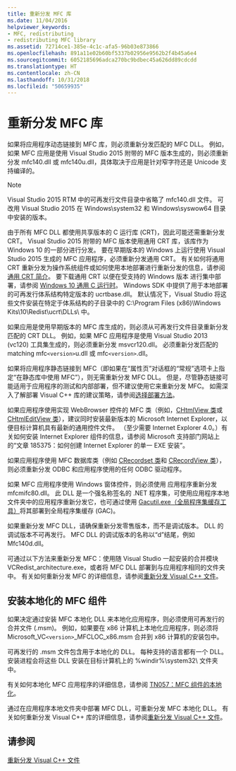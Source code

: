 ```yaml
---
title: 重新分发 MFC 库
ms.date: 11/04/2016
helpviewer_keywords:
- MFC, redistributing
- redistributing MFC library
ms.assetid: 72714ce1-385e-4c1c-afa5-96b03e873866
ms.openlocfilehash: 891a11e02b60bf5337b02956e9562b2f4b45a6e4
ms.sourcegitcommit: 6052185696adca270bc9bdbec45a626dd89cdcdd
ms.translationtype: HT
ms.contentlocale: zh-CN
ms.lasthandoff: 10/31/2018
ms.locfileid: "50659935"
---
```

# <a name="redistributing-the-mfc-library"></a>重新分发 MFC 库

如果将应用程序动态链接到 MFC 库，则必须重新分发匹配的 MFC DLL。 例如，如果 MFC 应用是使用 Visual Studio 2015 附带的 MFC 版本生成的，则必须重新分发 mfc140.dll 或 mfc140u.dll，具体取决于应用是针对窄字符还是 Unicode 支持编译的。

> [!NOTE]
>  Visual Studio 2015 RTM 中的可再发行文件目录中省略了 mfc140.dll 文件。 可改用 Visual Studio 2015 在 Windows\system32 和 Windows\syswow64 目录中安装的版本。

由于所有 MFC DLL 都使用共享版本的 C 运行库 (CRT)，因此可能还需重新分发 CRT。 Visual Studio 2015 附带的 MFC 版本使用通用 CRT 库，该库作为 Windows 10 的一部分进行分发。 要在早期版本的 Windows 上运行使用 Visual Studio 2015 生成的 MFC 应用程序，必须重新分发通用 CRT。 有关如何将通用 CRT 重新分发为操作系统组件或如何使用本地部署进行重新分发的信息，请参阅[通用 CRT 简介](http://go.microsoft.com/fwlink/p/?linkid=617977)。 要下载通用 CRT 以便在受支持的 Windows 版本 进行集中部署，请参阅 [Windows 10 通用 C 运行时](http://go.microsoft.com/fwlink/p/?LinkId=619489)。 Windows SDK 中提供了用于本地部署的可再发行体系结构特定版本的 ucrtbase.dll。 默认情况下，Visual Studio 将这些文件安装在特定于体系结构的子目录中的 C:\Program Files (x86)\Windows Kits\10\Redist\ucrt\DLLs\ 中。

如果应用是使用早期版本的 MFC 库生成的，则必须从可再发行文件目录重新分发匹配的 CRT DLL。 例如，如果 MFC 应用程序是使用 Visual Studio 2013 (vc120) 工具集生成的，则必须重新分发 msvcr120.dll。 必须重新分发匹配的 matching mfc`<version>`u.dll 或 mfc`<version>`.dll。

如果将应用程序静态链接到 MFC（即如果在“属性页”对话框的“常规”选项卡上指定“在静态库中使用 MFC”），则无需重新分发 MFC DLL。 但是，尽管静态链接可能适用于应用程序的测试和内部部署，但不建议使用它来重新分发 MFC。 如需深入了解部署 Visual C++ 库的建议策略，请参阅[选择部署方法](../ide/choosing-a-deployment-method.md)。

如果应用程序使用实现 WebBrowser 控件的 MFC 类（例如，[CHtmlView 类](../mfc/reference/chtmlview-class.md)或 [CHtmlEditView 类](../mfc/reference/chtmleditview-class.md)），建议同时安装最新版本的 Microsoft Internet Explorer，以便目标计算机具有最新的通用控件文件。 （至少需要 Internet Explorer 4.0。）有关如何安装 Internet Explorer 组件的信息，请参阅 Microsoft 支持部门网站上的“文章 185375：如何创建 Internet Explorer 的单一 EXE 安装”。

如果应用程序使用 MFC 数据库类（例如 [CRecordset 类](../mfc/reference/crecordset-class.md)和 [CRecordView 类](../mfc/reference/crecordview-class.md)），则必须重新分发 ODBC 和应用程序使用的任何 ODBC 驱动程序。

如果 MFC 应用程序使用 Windows 窗体控件，则必须使用 应用程序重新分发 mfcmifc80.dll。 此 DLL 是一个强名称签名的 .NET 程序集，可使用应用程序本地文件夹中的应用程序重新分发它，也可通过使用 [Gacutil.exe（全局程序集缓存工具）](/dotnet/framework/tools/gacutil-exe-gac-tool)将其部署到全局程序集缓存 (GAC)。

如果重新分发 MFC DLL，请确保重新分发零售版本，而不是调试版本。 DLL 的调试版本不可再发行。 MFC DLL 的调试版本的名称以“d”结尾，例如 Mfc140d.dll。

可通过以下方法来重新分发 MFC：使用随 Visual Studio 一起安装的合并模块 VCRedist_architecture.exe，或者将 MFC DLL 部署到与应用程序相同的文件夹中。 有关如何重新分发 MFC 的详细信息，请参阅[重新分发 Visual C++ 文件](../ide/redistributing-visual-cpp-files.md)。

## <a name="installation-of-localized-mfc-components"></a>安装本地化的 MFC 组件

如果决定通过安装 MFC 本地化 DLL 来本地化应用程序，则必须使用可再发行的合并文件 (.msm)。 例如，如果要在 x86 计算机上本地化应用程序，则必须将 Microsoft_VC`<version>`_MFCLOC_x86.msm 合并到 x86 计算机的安装包中。

可再发行的 .msm 文件包含用于本地化的 DLL。 每种支持的语言都有一个 DLL。 安装进程会将这些 DLL 安装在目标计算机上的 %windir%\system32\ 文件夹中。

有关如何本地化 MFC 应用程序的详细信息，请参阅 [TN057：MFC 组件的本地化](../mfc/tn057-localization-of-mfc-components.md)。

通过在应用程序本地文件夹中部署 MFC DLL，可重新分发 MFC 本地化 DLL。 有关如何重新分发 Visual C++ 库的详细信息，请参阅[重新分发 Visual C++ 文件](../ide/redistributing-visual-cpp-files.md)。

## <a name="see-also"></a>请参阅

[重新分发 Visual C++ 文件](../ide/redistributing-visual-cpp-files.md)
